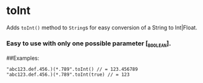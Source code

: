 # toInt
Adds `toInt()` method to `String`s for easy conversion of a String to Int|Float.

### Easy to use with only one possible parameter [<sub>`BOOLEAN`</sub>].

##Examples:

    "abc123.def.456.)(*.789".toInt() // = 123.456789
    "abc123.def.456.)(*.789".toInt(true) // = 123
